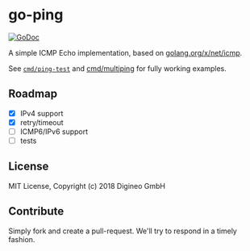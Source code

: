 # go-ping

[![GoDoc](https://godoc.org/github.com/digineo/go-ping?status.svg)](https://godoc.org/github.com/digineo/go-ping)

A simple ICMP Echo implementation, based on [golang.org/x/net/icmp][net-icmp].

See [`cmd/ping-test`][cmd-ping] and [cmd/multiping][multiping] for
fully working examples.


[net-icmp]: https://godoc.org/golang.org/x/net/icmp
[cmd-ping]: https://github.com/digineo/go-ping/cmd/ping-test
[multiping]: https://github.com/digineo/go-ping/cmd/multiping

## Roadmap

- [x] IPv4 support
- [x] retry/timeout
- [ ] ICMP6/IPv6 support
- [ ] tests

## License

MIT License, Copyright (c) 2018 Digineo GmbH

## Contribute

Simply fork and create a pull-request. We'll try to respond in a timely
fashion.
